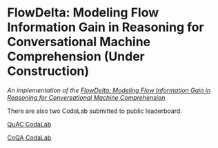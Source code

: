 # FlowDelta: Modeling Flow Information Gain in Reasoning for Conversational Machine Comprehension (Under Construction)
*An implementation of the [FlowDelta: Modeling Flow Information Gain in Reasoning for Conversational Machine Comprehension](https://arxiv.org/abs/1908.05117)*

There are also two CodaLab submitted to public leaderboard.

[QuAC CodaLab](https://worksheets.codalab.org/worksheets/0xacb00235ee6b42b3aa682c5d62204a81)

[CoQA CodaLab](https://worksheets.codalab.org/worksheets/0xc38eeb86a2b34bceace033fabd531f22)



